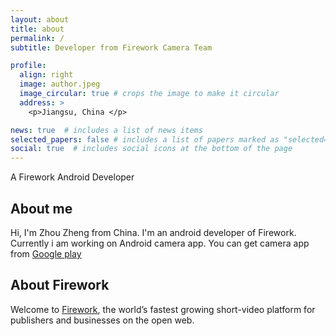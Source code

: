 ```yaml
---
layout: about
title: about
permalink: /
subtitle: Developer from Firework Camera Team

profile:
  align: right
  image: author.jpeg
  image_circular: true # crops the image to make it circular
  address: >
    <p>Jiangsu, China </p>

news: true  # includes a list of news items
selected_papers: false # includes a list of papers marked as "selected={true}"
social: true  # includes social icons at the bottom of the page
---
```

A Firework Android Developer

## About me
Hi, I'm Zhou Zheng from China. I'm an android developer of Firework. Currently i am working on Android camera app.
You can get camera app from [Google play](https://play.google.com/store/apps/details?id=com.loopnow.camera)
## About Firework

Welcome to [Firework](https://firework.com/), the world’s fastest growing short-video platform for publishers and businesses on the open web.